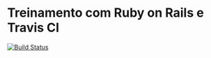 # Treinamento com Ruby on Rails e Travis CI

[![Build Status](https://travis-ci.org/Silva01/treino-rubi-on-rails.svg?branch=master)](https://travis-ci.org/Silva01/treino-rubi-on-rails)
